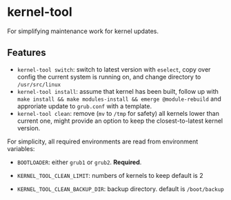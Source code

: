 # kernel-tool

For simplifying maintenance work for kernel updates.

## Features

- `kernel-tool switch`: switch to latest version with `eselect`,
  copy over config the current system is running on, and change directory to `/usr/src/linux`
- `kernel-tool install`: assume that kernel has been built,
  follow up with `make install && make modules-install && emerge @module-rebuild`
  and approriate update to `grub.conf` with a template.
- `kernel-tool clean`: remove (`mv` to `/tmp` for safety) all kernels lower than current one,
  might provide an option to keep the closest-to-latest kernel version.

For simplicity, all required environments are read from environment variables:

- `BOOTLOADER`: either `grub1` or `grub2`. **Required**.

- `KERNEL_TOOL_CLEAN_LIMIT`: numbers of kernels to keep
    default is 2

- `KERNEL_TOOL_CLEAN_BACKUP_DIR`: backup directory.
    default is `/boot/backup`
